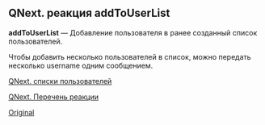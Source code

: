 ## QNext. реакция addToUserList

**addToUserList** — Добавление пользователя в ранее созданный список пользователей.

Чтобы добавить несколько пользователей в список, можно передать несколько username одним сообщением.



[QNext. списки пользователей](/docs-test/_export/admin/userlist-about)

[QNext. Перечень реакции](/docs-test/_export/reactions)
  
[Original](https://telegra.ph/QNext-admin-reaction-addToUserList-05-08)